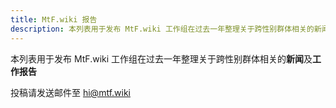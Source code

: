 ```yaml
---
title: MtF.wiki 报告
description: 本列表用于发布 MtF.wiki 工作组在过去一年整理关于跨性别群体相关的新闻及工作报告
---
```


本列表用于发布 MtF.wiki 工作组在过去一年整理关于跨性别群体相关的**新闻**及**工作报告**

投稿请发送邮件至 <hi@mtf.wiki>
